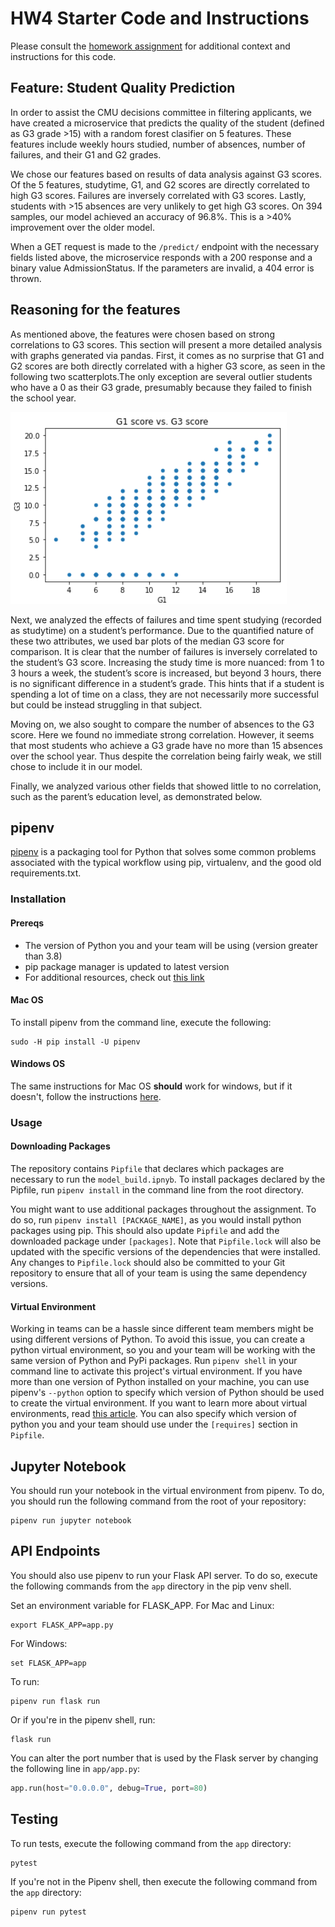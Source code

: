 # HW4 Starter Code and Instructions

Please consult the [homework assignment](https://cmu-313.github.io//assignments/hw4) for additional context and instructions for this code.

## Feature: Student Quality Prediction
In order to assist the CMU decisions committee in filtering applicants, we have created a microservice that predicts the quality of the student (defined as G3 grade >15) with a random forest clasifier on 5 features. These features include weekly hours studied, number of absences, number of failures, and their G1 and G2 grades. 

We chose our features based on results of data analysis against G3 scores. Of the 5 features, studytime, G1, and G2 scores are directly correlated to high G3 scores. Failures are inversely correlated with G3 scores. Lastly, students with >15 absences are very unlikely to get high G3 scores. On 394 samples, our model achieved an accuracy of 96.8%. This is a >40% improvement over the older model.  

When a GET request is made to the `/predict/` endpoint with the necessary fields listed above, the microservice responds with a 200 response and a binary value AdmissionStatus. If the parameters are invalid, a 404 error is thrown.

## Reasoning for the features
As mentioned above, the features were chosen based on strong correlations to G3 scores. This section will present a more detailed analysis with graphs generated via pandas. First, it comes as no surprise that G1 and G2 scores are both directly correlated with a higher G3 score, as seen in the following two scatterplots.The only exception are several outlier students who have a 0 as their G3 grade, presumably because they failed to finish the school year.

![G1 Plot](./img/G1_plot.png)

Next, we analyzed the effects of failures and time spent studying (recorded as studytime) on a student’s performance. Due to the quantified nature of these two attributes, we used bar plots of the median G3 score for comparison. It is clear that the number of failures is inversely correlated to the student’s G3 score. Increasing the study time is more nuanced: from 1 to 3 hours a week, the student’s score is increased, but beyond 3 hours, there is no significant difference in a student’s grade. This hints that if a student is spending a lot of time on a class, they are not necessarily more successful but could be instead struggling in that subject.

Moving on, we also sought to compare the number of absences to the G3 score. Here we found no immediate strong correlation. However, it seems that most students who achieve a G3 grade have no more than 15 absences over the school year. Thus despite the correlation being fairly weak, we still chose to include it in our model.

Finally, we analyzed various other fields that showed little to no correlation, such as the parent’s education level, as demonstrated below.



## pipenv

[pipenv](https://pipenv.pypa.io/en/latest) is a packaging tool for Python that solves some common problems associated with the typical workflow using pip, virtualenv, and the good old requirements.txt.

### Installation

#### Prereqs

- The version of Python you and your team will be using (version greater than 3.8)
- pip package manager is updated to latest version
- For additional resources, check out [this link](https://pipenv-fork.readthedocs.io/en/latest/install.html#installing-pipenv)

#### Mac OS

To install pipenv from the command line, execute the following:

```terminal
sudo -H pip install -U pipenv
```

#### Windows OS

The same instructions for Mac OS **should** work for windows, but if it doesn't, follow the instructions [here](https://www.pythontutorial.net/python-basics/install-pipenv-windows).

### Usage

#### Downloading Packages

The repository contains `Pipfile` that declares which packages are necessary to run the `model_build.ipnyb`.
To install packages declared by the Pipfile, run `pipenv install` in the command line from the root directory.

You might want to use additional packages throughout the assignment.
To do so, run `pipenv install [PACKAGE_NAME]`, as you would install python packages using pip.
This should also update `Pipfile` and add the downloaded package under `[packages]`.
Note that `Pipfile.lock` will also be updated with the specific versions of the dependencies that were installed.
Any changes to `Pipfile.lock` should also be committed to your Git repository to ensure that all of your team is using the same dependency versions.

#### Virtual Environment

Working in teams can be a hassle since different team members might be using different versions of Python.
To avoid this issue, you can create a python virtual environment, so you and your team will be working with the same version of Python and PyPi packages.
Run `pipenv shell` in your command line to activate this project's virtual environment.
If you have more than one version of Python installed on your machine, you can use pipenv's `--python` option to specify which version of Python should be used to create the virtual environment.
If you want to learn more about virtual environments, read [this article](https://docs.python-guide.org/dev/virtualenvs/#using-installed-packages).
You can also specify which version of python you and your team should use under the `[requires]` section in `Pipfile`.

## Jupyter Notebook

You should run your notebook in the virtual environment from pipenv.
To do, you should run the following command from the root of your repository:

```terminal
pipenv run jupyter notebook
```

## API Endpoints

You should also use pipenv to run your Flask API server.
To do so, execute the following commands from the `app` directory in the pip venv shell.


Set an environment variable for FLASK_APP.
For Mac and Linux:
```terminal
export FLASK_APP=app.py
```

For Windows:
```terminal
set FLASK_APP=app
```

To run:
```terminal
pipenv run flask run
```

Or if you're in the pipenv shell, run:
```terminal
flask run
```

You can alter the port number that is used by the Flask server by changing the following line in `app/app.py`:

```python
app.run(host="0.0.0.0", debug=True, port=80)
```

## Testing

To run tests, execute the following command from the `app` directory:

```terminal
pytest
```

If you're not in the Pipenv shell, then execute the following command from the `app` directory:

```terminal
pipenv run pytest
```

